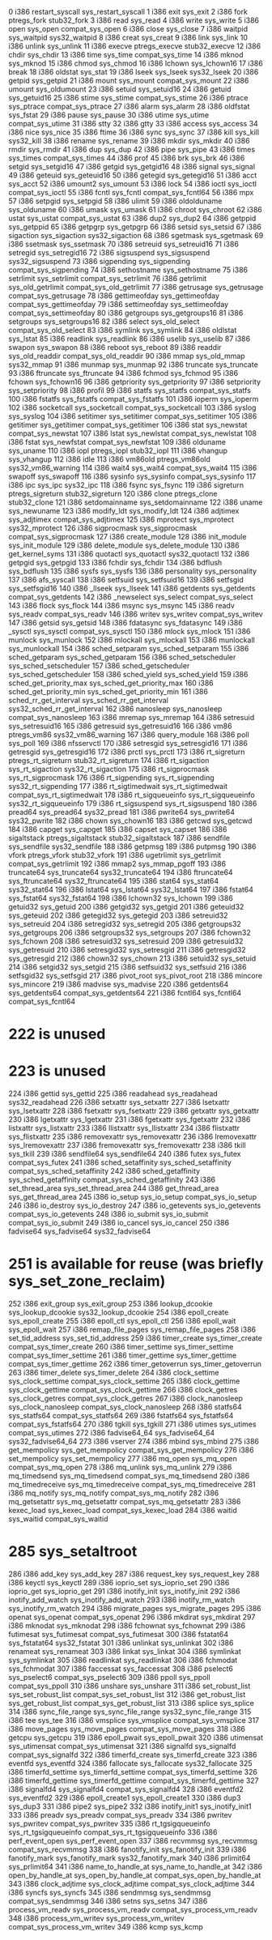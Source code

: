 0	i386	restart_syscall		sys_restart_syscall
1	i386	exit			sys_exit
2	i386	fork			ptregs_fork			stub32_fork
3	i386	read			sys_read
4	i386	write			sys_write
5	i386	open			sys_open			compat_sys_open
6	i386	close			sys_close
7	i386	waitpid			sys_waitpid			sys32_waitpid
8	i386	creat			sys_creat
9	i386	link			sys_link
10	i386	unlink			sys_unlink
11	i386	execve			ptregs_execve			stub32_execve
12	i386	chdir			sys_chdir
13	i386	time			sys_time			compat_sys_time
14	i386	mknod			sys_mknod
15	i386	chmod			sys_chmod
16	i386	lchown			sys_lchown16
17	i386	break
18	i386	oldstat			sys_stat
19	i386	lseek			sys_lseek			sys32_lseek
20	i386	getpid			sys_getpid
21	i386	mount			sys_mount			compat_sys_mount
22	i386	umount			sys_oldumount
23	i386	setuid			sys_setuid16
24	i386	getuid			sys_getuid16
25	i386	stime			sys_stime			compat_sys_stime
26	i386	ptrace			sys_ptrace			compat_sys_ptrace
27	i386	alarm			sys_alarm
28	i386	oldfstat		sys_fstat
29	i386	pause			sys_pause
30	i386	utime			sys_utime			compat_sys_utime
31	i386	stty
32	i386	gtty
33	i386	access			sys_access
34	i386	nice			sys_nice
35	i386	ftime
36	i386	sync			sys_sync
37	i386	kill			sys_kill			sys32_kill
38	i386	rename			sys_rename
39	i386	mkdir			sys_mkdir
40	i386	rmdir			sys_rmdir
41	i386	dup			sys_dup
42	i386	pipe			sys_pipe
43	i386	times			sys_times			compat_sys_times
44	i386	prof
45	i386	brk			sys_brk
46	i386	setgid			sys_setgid16
47	i386	getgid			sys_getgid16
48	i386	signal			sys_signal
49	i386	geteuid			sys_geteuid16
50	i386	getegid			sys_getegid16
51	i386	acct			sys_acct
52	i386	umount2			sys_umount
53	i386	lock
54	i386	ioctl			sys_ioctl			compat_sys_ioctl
55	i386	fcntl			sys_fcntl			compat_sys_fcntl64
56	i386	mpx
57	i386	setpgid			sys_setpgid
58	i386	ulimit
59	i386	oldolduname		sys_olduname
60	i386	umask			sys_umask
61	i386	chroot			sys_chroot
62	i386	ustat			sys_ustat			compat_sys_ustat
63	i386	dup2			sys_dup2
64	i386	getppid			sys_getppid
65	i386	getpgrp			sys_getpgrp
66	i386	setsid			sys_setsid
67	i386	sigaction		sys_sigaction			sys32_sigaction
68	i386	sgetmask		sys_sgetmask
69	i386	ssetmask		sys_ssetmask
70	i386	setreuid		sys_setreuid16
71	i386	setregid		sys_setregid16
72	i386	sigsuspend		sys_sigsuspend			sys32_sigsuspend
73	i386	sigpending		sys_sigpending			compat_sys_sigpending
74	i386	sethostname		sys_sethostname
75	i386	setrlimit		sys_setrlimit			compat_sys_setrlimit
76	i386	getrlimit		sys_old_getrlimit		compat_sys_old_getrlimit
77	i386	getrusage		sys_getrusage			compat_sys_getrusage
78	i386	gettimeofday		sys_gettimeofday		compat_sys_gettimeofday
79	i386	settimeofday		sys_settimeofday		compat_sys_settimeofday
80	i386	getgroups		sys_getgroups16
81	i386	setgroups		sys_setgroups16
82	i386	select			sys_old_select			compat_sys_old_select
83	i386	symlink			sys_symlink
84	i386	oldlstat		sys_lstat
85	i386	readlink		sys_readlink
86	i386	uselib			sys_uselib
87	i386	swapon			sys_swapon
88	i386	reboot			sys_reboot
89	i386	readdir			sys_old_readdir			compat_sys_old_readdir
90	i386	mmap			sys_old_mmap			sys32_mmap
91	i386	munmap			sys_munmap
92	i386	truncate		sys_truncate
93	i386	ftruncate		sys_ftruncate
94	i386	fchmod			sys_fchmod
95	i386	fchown			sys_fchown16
96	i386	getpriority		sys_getpriority
97	i386	setpriority		sys_setpriority
98	i386	profil
99	i386	statfs			sys_statfs			compat_sys_statfs
100	i386	fstatfs			sys_fstatfs			compat_sys_fstatfs
101	i386	ioperm			sys_ioperm
102	i386	socketcall		sys_socketcall			compat_sys_socketcall
103	i386	syslog			sys_syslog
104	i386	setitimer		sys_setitimer			compat_sys_setitimer
105	i386	getitimer		sys_getitimer			compat_sys_getitimer
106	i386	stat			sys_newstat			compat_sys_newstat
107	i386	lstat			sys_newlstat			compat_sys_newlstat
108	i386	fstat			sys_newfstat			compat_sys_newfstat
109	i386	olduname		sys_uname
110	i386	iopl			ptregs_iopl			stub32_iopl
111	i386	vhangup			sys_vhangup
112	i386	idle
113	i386	vm86old			ptregs_vm86old			sys32_vm86_warning
114	i386	wait4			sys_wait4			compat_sys_wait4
115	i386	swapoff			sys_swapoff
116	i386	sysinfo			sys_sysinfo			compat_sys_sysinfo
117	i386	ipc			sys_ipc				sys32_ipc
118	i386	fsync			sys_fsync
119	i386	sigreturn		ptregs_sigreturn		stub32_sigreturn
120	i386	clone			ptregs_clone			stub32_clone
121	i386	setdomainname		sys_setdomainname
122	i386	uname			sys_newuname
123	i386	modify_ldt		sys_modify_ldt
124	i386	adjtimex		sys_adjtimex			compat_sys_adjtimex
125	i386	mprotect		sys_mprotect			sys32_mprotect
126	i386	sigprocmask		sys_sigprocmask			compat_sys_sigprocmask
127	i386	create_module
128	i386	init_module		sys_init_module
129	i386	delete_module		sys_delete_module
130	i386	get_kernel_syms
131	i386	quotactl		sys_quotactl			sys32_quotactl
132	i386	getpgid			sys_getpgid
133	i386	fchdir			sys_fchdir
134	i386	bdflush			sys_bdflush
135	i386	sysfs			sys_sysfs
136	i386	personality		sys_personality
137	i386	afs_syscall
138	i386	setfsuid		sys_setfsuid16
139	i386	setfsgid		sys_setfsgid16
140	i386	_llseek			sys_llseek
141	i386	getdents		sys_getdents			compat_sys_getdents
142	i386	_newselect		sys_select			compat_sys_select
143	i386	flock			sys_flock
144	i386	msync			sys_msync
145	i386	readv			sys_readv			compat_sys_readv
146	i386	writev			sys_writev			compat_sys_writev
147	i386	getsid			sys_getsid
148	i386	fdatasync		sys_fdatasync
149	i386	_sysctl			sys_sysctl			compat_sys_sysctl
150	i386	mlock			sys_mlock
151	i386	munlock			sys_munlock
152	i386	mlockall		sys_mlockall
153	i386	munlockall		sys_munlockall
154	i386	sched_setparam		sys_sched_setparam
155	i386	sched_getparam		sys_sched_getparam
156	i386	sched_setscheduler	sys_sched_setscheduler
157	i386	sched_getscheduler	sys_sched_getscheduler
158	i386	sched_yield		sys_sched_yield
159	i386	sched_get_priority_max	sys_sched_get_priority_max
160	i386	sched_get_priority_min	sys_sched_get_priority_min
161	i386	sched_rr_get_interval	sys_sched_rr_get_interval	sys32_sched_rr_get_interval
162	i386	nanosleep		sys_nanosleep			compat_sys_nanosleep
163	i386	mremap			sys_mremap
164	i386	setresuid		sys_setresuid16
165	i386	getresuid		sys_getresuid16
166	i386	vm86			ptregs_vm86			sys32_vm86_warning
167	i386	query_module
168	i386	poll			sys_poll
169	i386	nfsservctl
170	i386	setresgid		sys_setresgid16
171	i386	getresgid		sys_getresgid16
172	i386	prctl			sys_prctl
173	i386	rt_sigreturn		ptregs_rt_sigreturn		stub32_rt_sigreturn
174	i386	rt_sigaction		sys_rt_sigaction		sys32_rt_sigaction
175	i386	rt_sigprocmask		sys_rt_sigprocmask
176	i386	rt_sigpending		sys_rt_sigpending		sys32_rt_sigpending
177	i386	rt_sigtimedwait		sys_rt_sigtimedwait		compat_sys_rt_sigtimedwait
178	i386	rt_sigqueueinfo		sys_rt_sigqueueinfo		sys32_rt_sigqueueinfo
179	i386	rt_sigsuspend		sys_rt_sigsuspend
180	i386	pread64			sys_pread64			sys32_pread
181	i386	pwrite64		sys_pwrite64			sys32_pwrite
182	i386	chown			sys_chown16
183	i386	getcwd			sys_getcwd
184	i386	capget			sys_capget
185	i386	capset			sys_capset
186	i386	sigaltstack		ptregs_sigaltstack		stub32_sigaltstack
187	i386	sendfile		sys_sendfile			sys32_sendfile
188	i386	getpmsg
189	i386	putpmsg
190	i386	vfork			ptregs_vfork			stub32_vfork
191	i386	ugetrlimit		sys_getrlimit			compat_sys_getrlimit
192	i386	mmap2			sys_mmap_pgoff
193	i386	truncate64		sys_truncate64			sys32_truncate64
194	i386	ftruncate64		sys_ftruncate64			sys32_ftruncate64
195	i386	stat64			sys_stat64			sys32_stat64
196	i386	lstat64			sys_lstat64			sys32_lstat64
197	i386	fstat64			sys_fstat64			sys32_fstat64
198	i386	lchown32		sys_lchown
199	i386	getuid32		sys_getuid
200	i386	getgid32		sys_getgid
201	i386	geteuid32		sys_geteuid
202	i386	getegid32		sys_getegid
203	i386	setreuid32		sys_setreuid
204	i386	setregid32		sys_setregid
205	i386	getgroups32		sys_getgroups
206	i386	setgroups32		sys_setgroups
207	i386	fchown32		sys_fchown
208	i386	setresuid32		sys_setresuid
209	i386	getresuid32		sys_getresuid
210	i386	setresgid32		sys_setresgid
211	i386	getresgid32		sys_getresgid
212	i386	chown32			sys_chown
213	i386	setuid32		sys_setuid
214	i386	setgid32		sys_setgid
215	i386	setfsuid32		sys_setfsuid
216	i386	setfsgid32		sys_setfsgid
217	i386	pivot_root		sys_pivot_root
218	i386	mincore			sys_mincore
219	i386	madvise			sys_madvise
220	i386	getdents64		sys_getdents64			compat_sys_getdents64
221	i386	fcntl64			sys_fcntl64			compat_sys_fcntl64
# 222 is unused
# 223 is unused
224	i386	gettid			sys_gettid
225	i386	readahead		sys_readahead			sys32_readahead
226	i386	setxattr		sys_setxattr
227	i386	lsetxattr		sys_lsetxattr
228	i386	fsetxattr		sys_fsetxattr
229	i386	getxattr		sys_getxattr
230	i386	lgetxattr		sys_lgetxattr
231	i386	fgetxattr		sys_fgetxattr
232	i386	listxattr		sys_listxattr
233	i386	llistxattr		sys_llistxattr
234	i386	flistxattr		sys_flistxattr
235	i386	removexattr		sys_removexattr
236	i386	lremovexattr		sys_lremovexattr
237	i386	fremovexattr		sys_fremovexattr
238	i386	tkill			sys_tkill
239	i386	sendfile64		sys_sendfile64
240	i386	futex			sys_futex			compat_sys_futex
241	i386	sched_setaffinity	sys_sched_setaffinity		compat_sys_sched_setaffinity
242	i386	sched_getaffinity	sys_sched_getaffinity		compat_sys_sched_getaffinity
243	i386	set_thread_area		sys_set_thread_area
244	i386	get_thread_area		sys_get_thread_area
245	i386	io_setup		sys_io_setup			compat_sys_io_setup
246	i386	io_destroy		sys_io_destroy
247	i386	io_getevents		sys_io_getevents		compat_sys_io_getevents
248	i386	io_submit		sys_io_submit			compat_sys_io_submit
249	i386	io_cancel		sys_io_cancel
250	i386	fadvise64		sys_fadvise64			sys32_fadvise64
# 251 is available for reuse (was briefly sys_set_zone_reclaim)
252	i386	exit_group		sys_exit_group
253	i386	lookup_dcookie		sys_lookup_dcookie		sys32_lookup_dcookie
254	i386	epoll_create		sys_epoll_create
255	i386	epoll_ctl		sys_epoll_ctl
256	i386	epoll_wait		sys_epoll_wait
257	i386	remap_file_pages	sys_remap_file_pages
258	i386	set_tid_address		sys_set_tid_address
259	i386	timer_create		sys_timer_create		compat_sys_timer_create
260	i386	timer_settime		sys_timer_settime		compat_sys_timer_settime
261	i386	timer_gettime		sys_timer_gettime		compat_sys_timer_gettime
262	i386	timer_getoverrun	sys_timer_getoverrun
263	i386	timer_delete		sys_timer_delete
264	i386	clock_settime		sys_clock_settime		compat_sys_clock_settime
265	i386	clock_gettime		sys_clock_gettime		compat_sys_clock_gettime
266	i386	clock_getres		sys_clock_getres		compat_sys_clock_getres
267	i386	clock_nanosleep		sys_clock_nanosleep		compat_sys_clock_nanosleep
268	i386	statfs64		sys_statfs64			compat_sys_statfs64
269	i386	fstatfs64		sys_fstatfs64			compat_sys_fstatfs64
270	i386	tgkill			sys_tgkill
271	i386	utimes			sys_utimes			compat_sys_utimes
272	i386	fadvise64_64		sys_fadvise64_64		sys32_fadvise64_64
273	i386	vserver
274	i386	mbind			sys_mbind
275	i386	get_mempolicy		sys_get_mempolicy		compat_sys_get_mempolicy
276	i386	set_mempolicy		sys_set_mempolicy
277	i386	mq_open			sys_mq_open			compat_sys_mq_open
278	i386	mq_unlink		sys_mq_unlink
279	i386	mq_timedsend		sys_mq_timedsend		compat_sys_mq_timedsend
280	i386	mq_timedreceive		sys_mq_timedreceive		compat_sys_mq_timedreceive
281	i386	mq_notify		sys_mq_notify			compat_sys_mq_notify
282	i386	mq_getsetattr		sys_mq_getsetattr		compat_sys_mq_getsetattr
283	i386	kexec_load		sys_kexec_load			compat_sys_kexec_load
284	i386	waitid			sys_waitid			compat_sys_waitid
# 285 sys_setaltroot
286	i386	add_key			sys_add_key
287	i386	request_key		sys_request_key
288	i386	keyctl			sys_keyctl
289	i386	ioprio_set		sys_ioprio_set
290	i386	ioprio_get		sys_ioprio_get
291	i386	inotify_init		sys_inotify_init
292	i386	inotify_add_watch	sys_inotify_add_watch
293	i386	inotify_rm_watch	sys_inotify_rm_watch
294	i386	migrate_pages		sys_migrate_pages
295	i386	openat			sys_openat			compat_sys_openat
296	i386	mkdirat			sys_mkdirat
297	i386	mknodat			sys_mknodat
298	i386	fchownat		sys_fchownat
299	i386	futimesat		sys_futimesat			compat_sys_futimesat
300	i386	fstatat64		sys_fstatat64			sys32_fstatat
301	i386	unlinkat		sys_unlinkat
302	i386	renameat		sys_renameat
303	i386	linkat			sys_linkat
304	i386	symlinkat		sys_symlinkat
305	i386	readlinkat		sys_readlinkat
306	i386	fchmodat		sys_fchmodat
307	i386	faccessat		sys_faccessat
308	i386	pselect6		sys_pselect6			compat_sys_pselect6
309	i386	ppoll			sys_ppoll			compat_sys_ppoll
310	i386	unshare			sys_unshare
311	i386	set_robust_list		sys_set_robust_list		compat_sys_set_robust_list
312	i386	get_robust_list		sys_get_robust_list		compat_sys_get_robust_list
313	i386	splice			sys_splice
314	i386	sync_file_range		sys_sync_file_range		sys32_sync_file_range
315	i386	tee			sys_tee
316	i386	vmsplice		sys_vmsplice			compat_sys_vmsplice
317	i386	move_pages		sys_move_pages			compat_sys_move_pages
318	i386	getcpu			sys_getcpu
319	i386	epoll_pwait		sys_epoll_pwait
320	i386	utimensat		sys_utimensat			compat_sys_utimensat
321	i386	signalfd		sys_signalfd			compat_sys_signalfd
322	i386	timerfd_create		sys_timerfd_create
323	i386	eventfd			sys_eventfd
324	i386	fallocate		sys_fallocate			sys32_fallocate
325	i386	timerfd_settime		sys_timerfd_settime		compat_sys_timerfd_settime
326	i386	timerfd_gettime		sys_timerfd_gettime		compat_sys_timerfd_gettime
327	i386	signalfd4		sys_signalfd4			compat_sys_signalfd4
328	i386	eventfd2		sys_eventfd2
329	i386	epoll_create1		sys_epoll_create1
330	i386	dup3			sys_dup3
331	i386	pipe2			sys_pipe2
332	i386	inotify_init1		sys_inotify_init1
333	i386	preadv			sys_preadv			compat_sys_preadv
334	i386	pwritev			sys_pwritev			compat_sys_pwritev
335	i386	rt_tgsigqueueinfo	sys_rt_tgsigqueueinfo		compat_sys_rt_tgsigqueueinfo
336	i386	perf_event_open		sys_perf_event_open
337	i386	recvmmsg		sys_recvmmsg			compat_sys_recvmmsg
338	i386	fanotify_init		sys_fanotify_init
339	i386	fanotify_mark		sys_fanotify_mark		sys32_fanotify_mark
340	i386	prlimit64		sys_prlimit64
341	i386	name_to_handle_at	sys_name_to_handle_at
342	i386	open_by_handle_at	sys_open_by_handle_at		compat_sys_open_by_handle_at
343	i386	clock_adjtime		sys_clock_adjtime		compat_sys_clock_adjtime
344	i386	syncfs			sys_syncfs
345	i386	sendmmsg		sys_sendmmsg			compat_sys_sendmmsg
346	i386	setns			sys_setns
347	i386	process_vm_readv	sys_process_vm_readv		compat_sys_process_vm_readv
348	i386	process_vm_writev	sys_process_vm_writev		compat_sys_process_vm_writev
349	i386	kcmp			sys_kcmp
